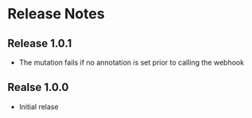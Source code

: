 # Release Notes



## Release 1.0.1

* The mutation fails if no annotation is set prior to calling the webhook


## Realse 1.0.0

* Initial relase
